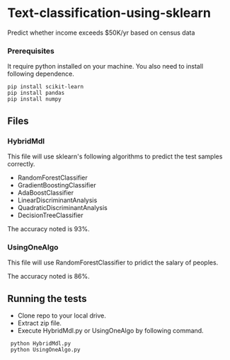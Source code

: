 # Text-classification-using-sklearn
 Predict whether income exceeds $50K/yr based on census data

### Prerequisites
 It require python installed on your machine. You also need to install following dependence.
 
 ```
 pip install scikit-learn
 pip install pandas
 pip install numpy
 ```
 
 ## Files
 
 ### HybridMdl
  This file will use sklearn's following algorithms to predict the test samples correctly.
   * RandomForestClassifier
   * GradientBoostingClassifier
   * AdaBoostClassifier
   * LinearDiscriminantAnalysis
   * QuadraticDiscriminantAnalysis
   * DecisionTreeClassifier
   
  The accuracy noted is 93%.
  
  ### UsingOneAlgo
   This file will use RandomForestClassifier to pridict the salary of peoples.
    
   The accuracy noted is 86%.
   
  ## Running the tests
   * Clone repo to your local drive.
   * Extract zip file.
   * Execute HybridMdl.py or UsingOneAlgo by following command.
   
   ```
    python HybridMdl.py
    python UsingOneAlgo.py
   ```
 
